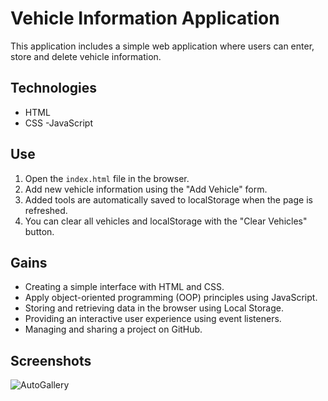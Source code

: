 # Vehicle Information Application

This application includes a simple web application where users can enter, store and delete vehicle information.

## Technologies

- HTML
- CSS
-JavaScript

## Use

1. Open the `index.html` file in the browser.
2. Add new vehicle information using the "Add Vehicle" form.
3. Added tools are automatically saved to localStorage when the page is refreshed.
4. You can clear all vehicles and localStorage with the "Clear Vehicles" button.

## Gains

- Creating a simple interface with HTML and CSS.
- Apply object-oriented programming (OOP) principles using JavaScript.
- Storing and retrieving data in the browser using Local Storage.
- Providing an interactive user experience using event listeners.
- Managing and sharing a project on GitHub.

## Screenshots
![AutoGallery](https://github.com/nuhaydogdu/AutoGalleryProject/assets/81580228/af5f13ca-be23-438b-8997-9b75a6d94361)
